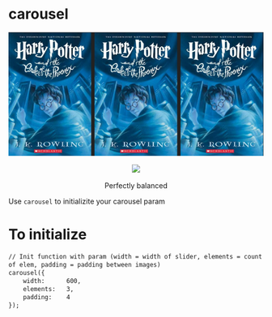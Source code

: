 # carousel
![Carousel](https://github.com/xmaddev/carousel/blob/0d29b0f24b4a11f3484a1850203480256e8cd4c9/carousel.png)
<div align="center">
<img src=/0d29b0f24b4a11f3484a1850203480256e8cd4c9/carousel.png" >
<p>Perfectly balanced</p>
</div>
								       
Use `carousel` to initializite your carousel param
# To initialize
```
// Init function with param (width = width of slider, elements = count of elem, padding = padding between images)
carousel({
	width:		600,
	elements:	3,
	padding:	4
});
```
